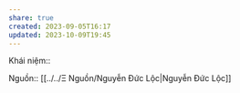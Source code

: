 ```yaml
---
share: true
created: 2023-09-05T16:17
updated: 2023-10-09T19:45
---
```

Khái niệm:: 

Nguồn:: [[../../Ξ Nguồn/Nguyễn Đức Lộc|Nguyễn Đức Lộc]] 